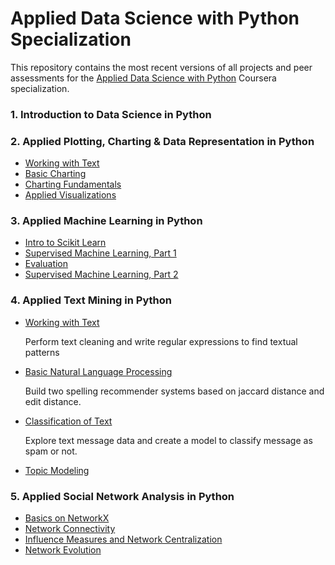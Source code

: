 # Applied Data Science with Python Specialization

This repository contains the most recent versions of all projects and peer assessments for the [Applied Data Science with Python](https://www.coursera.org/specializations/data-science-python) Coursera specialization.

### 1. Introduction to Data Science in Python


### 2. Applied Plotting, Charting & Data Representation in Python

- [Working with Text](Applied%20Text%20Mining/Week1%20-%20Working%20with%20Text%20in%20Python)
- [Basic Charting](Applied%20Plotting%20Charting/Week2%20-%20Basic%20Charting)
- [Charting Fundamentals](Applied%20Plotting%20Charting/Week3%20-%20Charting%20Fundamentals)
- [Applied Visualizations](Applied%20Plotting%20Charting/Week4%20-%20Applied%20Visualizations)

### 3. Applied Machine Learning in Python

- [Intro to Scikit Learn](Applied%20Machine%20Learning/Week1%20-%20Intro%20to%20SciKit%20Learn)
- [Supervised Machine Learning, Part 1](Applied%20Machine%20Learning/Week2%20-%20Supervised%20Machine%20Learning%201)
- [Evaluation](Applied%20Machine%20Learning/Week3%20-%20Evaluation)
- [Supervised Machine Learning, Part 2](Applied%20Machine%20Learning/Week2%20-%20Supervised%20Machine%20Learning%202)

### 4. Applied Text Mining in Python

- [Working with Text](Applied%20Text%20Mining/Week1%20-%20Working%20with%20Text%20in%20Python)

  Perform text cleaning and write regular expressions to find textual patterns
  
- [Basic Natural Language Processing](Applied%20Text%20Mining/Week2%20-%20Basic%20Natural%20Language%20Processing)

  Build two spelling recommender systems based on jaccard distance and edit distance.

- [Classification of Text](Applied%20Text%20Mining/Week3%20-%20Classification%20of%20Text)

  Explore text message data and create a model to classify message as spam or not.

- [Topic Modeling](Applied%20Text%20Mining/Week4%20-%20Topic%20Modeling)

  

### 5. Applied Social Network Analysis in Python

- [Basics on NetworkX](Applied%20Social%20Network%20Analysis%20in%20Python/Week1%20-%20Basics%20on%20NetworkX)
- [Network Connectivity](Applied%20Social%20Network%20Analysis%20in%20Python/Week2%20-%20Network%20Connectivity)
- [Influence Measures and Network Centralization](Applied%20Social%20Network%20Analysis%20in%20Python/Week3%20-%20Influence%20Measures%20and%20Network%20Centralization)
- [Network Evolution](Applied%20Social%20Network%20Analysis%20in%20Python/Week4%20-%20Network%20Evolution)
